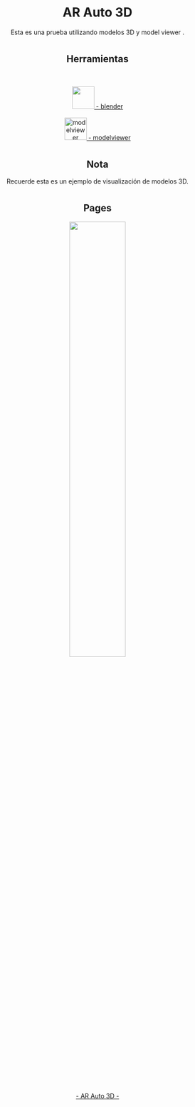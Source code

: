 <h1 align="center"> AR Auto 3D</h1>
<p align="center">
  Esta es una prueba utilizando modelos 3D y model viewer .
</p>
<h1></h1>
<h2 align="center">Herramientas</h2>
<br>
<p align="center">
  <a href="https://www.blender.org/" target="_blank" rel="blender" >
  <img src="https://upload.wikimedia.org/wikipedia/commons/0/0c/Blender_logo_no_text.svg" alt="" width="50" height="50"/>
   - blender</a>
  <br><br>
  <a href="https://modelviewer.dev/" target="_blank" rel="modelviewer">
  <img src="https://modelviewer.dev/assets/ic_modelviewer.svg" alt="modelviewer" width="50" height="50"/>
   - modelviewer</a>
</p>
<h1></h1>
<h2 align="center">Nota</h2>
  <p align="center">
    Recuerde esta es un ejemplo de visualización de modelos 3D.
  </p>
<h1></h1>
<h1></h1>
<h2 align="center">Pages</h2>
  <p align="center">
    <a href="https://dcdevrep.github.io/AR-Auto-3D" target="blank" rel="modelviewer">
      <img src="https://i.imgur.com/aBOef08.gif" alt="" width="50%" height="50%"/>
   <br>- AR Auto 3D -</a>
  </p>
<h1></h1>
